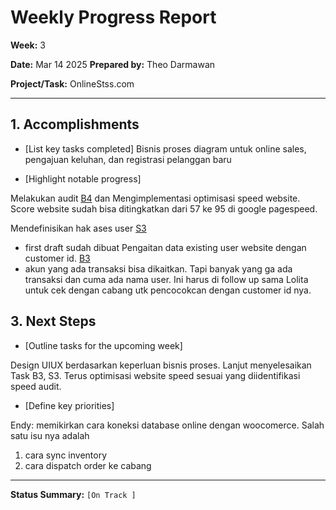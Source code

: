 # Weekly Progress Report

**Week:** 3

**Date:** 
Mar 14 2025
**Prepared by:** 
Theo Darmawan

**Project/Task:** OnlineStss.com

---

## 1. Accomplishments
- [List key tasks completed]
Bisnis proses diagram untuk online sales, pengajuan keluhan, dan registrasi pelanggan baru

  
- [Highlight notable progress]

Melakukan audit [B4](https://github.com/tdarmawanss/onlinestss/issues/19) dan Mengimplementasi optimisasi speed website. Score website sudah bisa ditingkatkan dari 57 ke 95 di google pagespeed. 

Mendefinisikan hak ases user [S3](https://github.com/tdarmawanss/onlinestss/issues/20)
  - first draft sudah dibuat
Pengaitan data existing user website dengan customer id. [B3](https://github.com/tdarmawanss/onlinestss/issues/15)
  - akun yang ada transaksi bisa dikaitkan. Tapi banyak yang ga ada transaksi dan cuma ada nama user. Ini harus di follow up sama Lolita untuk cek dengan cabang utk pencocokcan dengan customer id nya.
    
## 3. Next Steps
- [Outline tasks for the upcoming week]

Design UIUX berdasarkan keperluan bisnis proses.
Lanjut menyelesaikan Task B3, S3. 
Terus optimisasi website speed sesuai yang diidentifikasi speed audit.


- [Define key priorities]

Endy: memikirkan cara koneksi database online dengan woocomerce. Salah satu isu nya adalah 
1. cara sync inventory
2. cara dispatch order ke cabang




---

**Status Summary:** `[On Track ]`  


